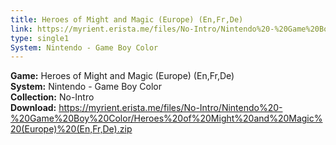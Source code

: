 ```yaml
---
title: Heroes of Might and Magic (Europe) (En,Fr,De)
link: https://myrient.erista.me/files/No-Intro/Nintendo%20-%20Game%20Boy%20Color/Heroes%20of%20Might%20and%20Magic%20(Europe)%20(En,Fr,De).zip
type: single1
System: Nintendo - Game Boy Color
---
```

<b>Game:</b> Heroes of Might and Magic (Europe) (En,Fr,De)<br>
<b>System:</b> Nintendo - Game Boy Color<br>
<b>Collection:</b> No-Intro<br>
<b>Download:</b> https://myrient.erista.me/files/No-Intro/Nintendo%20-%20Game%20Boy%20Color/Heroes%20of%20Might%20and%20Magic%20(Europe)%20(En,Fr,De).zip